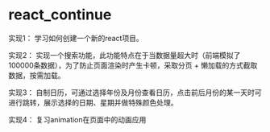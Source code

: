 # react_continue

实现1： 学习如何创建一个新的react项目。

实现2： 实现一个搜索功能，此功能特点在于当数据量超大时（前端模拟了100000条数据），为了防止页面渲染时产生卡顿，采取分页 + 懒加载的方式截取数据，按需加载。

实现3： 自制日历，可通过选择年份及月份查看日历，点击前后月份的某一天时可进行跳转，展示选择的日期、星期并做特殊颜色处理。

实现4： 复习animation在页面中的动画应用
